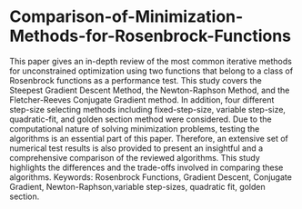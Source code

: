 # Comparison-of-Minimization-Methods-for-Rosenbrock-Functions
This paper gives an in-depth review of the most common iterative methods for unconstrained optimization using two functions that belong to a class of Rosenbrock functions as a performance test. This study covers the Steepest Gradient Descent Method, the Newton-Raphson Method, and the Fletcher-Reeves
Conjugate Gradient method. In addition, four different step-size selecting methods including fixed-step-size, variable step-size, quadratic-fit, and golden section method were considered. Due to the computational nature of solving minimization problems, testing the algorithms is an essential part of this paper. Therefore, an extensive set of numerical test results is also provided to present an insightful and a comprehensive comparison of the reviewed algorithms. This study highlights the differences and the trade-offs involved in comparing these algorithms.
Keywords: Rosenbrock Functions, Gradient Descent, Conjugate Gradient, Newton-Raphson,variable step-sizes, quadratic fit, golden section.

